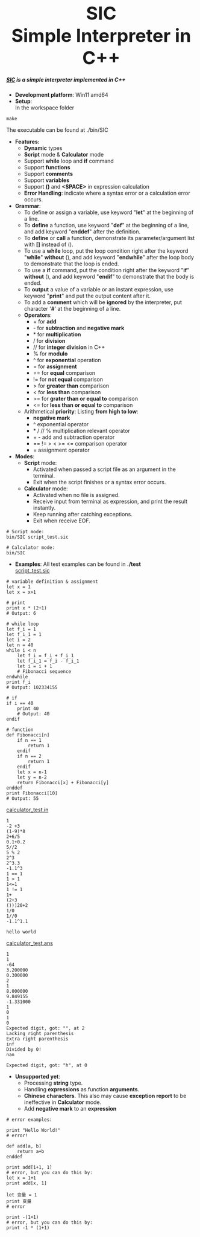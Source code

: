 <div align=center>
    <font size="70">
        <b>SIC</b>
    </font>
</div>
<div align=center>
    <font size=50>
        <b>Simple Interpreter in C++</b>
    </font>
</div>

##### [SIC](https://github.com/wkj2333666/SIC) is a simple interpreter implemented in C++
- **Development platform**: Win11 amd64
- **Setup**:  
In the workspace folder
```shell
make
```
The executable can be found at ./bin/SIC
- **Features:**
    - **Dynamic** types
    - **Script** mode & **Calculator** mode
    - Support **while** loop and **if** command
    - Support **functions**
    - Support **comments**
    - Support **variables**
    - Support **()** and **\<SPACE>** in expression calculation 
    - **Error Handling**: indicate where a syntax error or a calculation error occurs.
- **Grammar**:
    - To define or assign a variable, use keyword "**let**" at the beginning of a line.
    - To **define** a function, use keyword "**def**" at the beginning of a line, and add keyword "**enddef**" after the definition.
    - To **define** or **call** a function, demonstrate its parameter/argument list with **[]** instead of ().
    - To use a **while** loop, put the loop condition right after the keyword "**while**" **without** (), and add keyword "**endwhile**" after the loop body to demonstrate that the loop is ended.
    - To use a **if** command, put the condition right after the keyword "**if**" **without** (), and add keyword "**endif**" to demonstrate that the body is ended.
    - To **output** a value of a variable or an instant expression, use keyword "**print**" and put the output content after it.
    - To add a **comment** which will be **ignored** by the interpreter, put character '**#**' at the beginning of a line.
    - **Operators**:
        - \+ for **add**
        - \- for **subtraction** and **negative mark**
        - \* for **multiplication**
        - /  for **division**
        - // for **integer division** in C++
        - %  for **modulo**
        - ^  for **exponential** operation
        - =  for **assignment**
        - == for **equal** comparison
        - != for **not equal** comparison
        - \> for **greater than** comparison
        - <  for **less than** comparison
        - \>= for **grater than or equal to** comparison
        - <= for **less than or equal to** comparison
    - Arithmetical **priority**:
        Listing **from high to low**:
        - **negative mark**
        - ^ exponential operator
        - \* / // % multiplication relevant operator
        - \+ \- add and subtraction operator
        - == != > < >= <= comparison operator
        - = assignment operator
- **Modes**:
    - **Script** mode:
        - Activated when passed a script file as an argument in the terminal.
        - Exit when the script finishes or a syntax error occurs.
    - **Calculator** mode:
        - Activated when no file is assigned.
        - Receive input from terminal as expression, and print the result instantly.
        - Keep running after catching exceptions.
        - Exit when receive EOF.
```shell
# Script mode:
bin/SIC script_test.sic

# Calculator mode:
bin/SIC
```
- **Examples**:
All test examples can be found in **./test**  
[script_test.sic](test/script_test.sic)
```SIC
# variable definition & assignment
let x = 1
let x = x+1

# print
print x * (2+1)
# Output: 6

# while loop
let f_i = 1
let f_i_1 = 1
let i = 2
let n = 40
while i < n
    let f_i = f_i + f_i_1
    let f_i_1 = f_i - f_i_1
    let i = i + 1
    # Fibonacci sequence
endwhile
print f_i
# Output: 102334155

# if
if i == 40
    print 40
    # Output: 40
endif

# function
def Fibonacci[n]
    if n == 1
        return 1
    endif
    if n == 2
        return 1
    endif
    let x = n-1
    let y = n-2
    return Fibonacci[x] + Fibonacci[y]
enddef
print Fibonacci[10]
# Output: 55
```
[calculator_test.in](test/calculator_test.in)
```
1
-2 +3
(1-9)*8
2+6/5
0.1+0.2
5//2
5 % 2
2^3
2^3.3
-1.1^3
1 == 1
1 > 1
1<=1
1 != 1
1+
(2+3
()))20+2
1/0
1//0
-1.1^1.1

hello world
```
[calculator_test.ans](test/calculator_test.ans)
```
1
1
-64
3.200000
0.300000
2
1
8.000000
9.849155
-1.331000
1
0
1
0
Expected digit, got: "", at 2
Lacking right parenthesis
Extra right parenthesis
inf
Divided by 0!
nan

Expected digit, got: "h", at 0
```
- **Unsupported yet**:
    - Processing **string** type.
    - Handling **expressions** as function **arguments**.
    - **Chinese characters**. This also may cause **exception report** to be ineffective in **Calculator** mode.
    - Add **negative mark** to an **expression**
```SIC
# error examples:

print "Hello World!"
# error!

def add[a, b]
    return a+b
enddef

print add[1+1, 1]
# error, but you can do this by:
let x = 1+1
print add[x, 1]

let 变量 = 1
print 变量
# error

print -(1+1)
# error, but you can do this by:
print -1 * (1+1)
```
